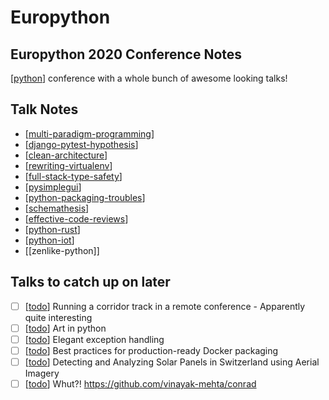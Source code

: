 # Europython

## Europython 2020 Conference Notes

[[python]] conference with a whole bunch of awesome looking talks!

## Talk Notes

- [[multi-paradigm-programming]]
- [[django-pytest-hypothesis]]
- [[clean-architecture]]
- [[rewriting-virtualenv]]
- [[full-stack-type-safety]]
- [[pysimplegui]]
- [[python-packaging-troubles]]
- [[schemathesis]]
- [[effective-code-reviews]]
- [[python-rust]]
- [[python-iot]]
- [[zenlike-python]]

## Talks to catch up on later
- [ ] [[todo]] Running a corridor track in a remote conference - Apparently
quite interesting
- [ ] [[todo]] Art in python
- [ ] [[todo]] Elegant exception handling
- [ ] [[todo]] Best practices for production-ready Docker packaging
- [ ] [[todo]] Detecting and Analyzing Solar Panels in Switzerland using
Aerial Imagery
- [ ] [[todo]] Whut?! https://github.com/vinayak-mehta/conrad

[//begin]: # "Autogenerated link references for markdown compatibility"
[python]: python "Python"
[multi-paradigm-programming]: multi-paradigm-programming "Multi Paradigm Programming"
[django-pytest-hypothesis]: django-pytest-hypothesis "Django Pytest Hypothesis"
[clean-architecture]: clean-architecture "Clean Architecture"
[rewriting-virtualenv]: rewriting-virtualenv "Rewriting Virtualenv"
[full-stack-type-safety]: full-stack-type-safety "Full Stack Type Safety"
[pysimplegui]: pysimplegui "Pysimplegui"
[python-packaging-troubles]: python-packaging-troubles "Python Packaging Troubles"
[schemathesis]: schemathesis "Schemathesis"
[effective-code-reviews]: effective-code-reviews "Effective Code Reviews"
[python-rust]: python-rust "Python Rust"
[python-iot]: python-iot "Python Iot"
[todo]: todo "Todo"
[//end]: # "Autogenerated link references"